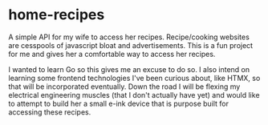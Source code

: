 # home-recipes
A simple API for my wife to access her recipes. Recipe/cooking websites are cesspools of javascript bloat and advertisements. This is a fun project for me and gives her a comfortable way to access her recipes.

I wanted to learn Go so this gives me an excuse to do so. I also intend on learning some frontend technologies I've been curious about, like HTMX, so that will be incorporated eventually. Down the road I will be flexing my electrical engineering muscles (that I don't actually have yet) and would like to attempt to build her a small e-ink device that is purpose built for accessing these recipes.
